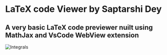 # LaTeX code Viewer by Saptarshi Dey

## A very basic LaTeX code previewer nuilt using MathJax and VsCode WebView extension

![Integrals](https://github.com/DarkMortal/DarkMortal/assets/67017303/ec7fdb17-0f0b-4a5a-be29-8718261a0885)
